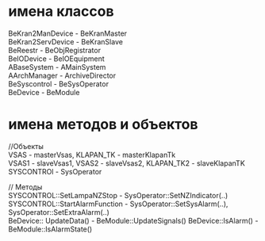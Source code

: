# имена классов

BeKran2ManDevice  - BeKranMaster   
BeKran2ServDevice - BeKranSlave   
BeReestr          - BeObjRegistrator     
BeIODevice        - BeIOEquipment     
ABaseSystem       - AMainSystem     
AArchManager      - ArchiveDirector     
BeSyscontrol      - BeSysOperator   
BeDevice          - BeModule
 
# имена методов и объектов 
//Объекты  
  VSAS -   masterVsas,    KLAPAN_TK - masterKlapanTk    
  VSAS1 -  slaveVsas1,    VSAS2 - slaveVsas2, KLAPAN_TK2 - slaveKlapanTK    
  SYSCONTROl -  SysOperator    
    
  // Методы  
  SYSCONTROL::SetLampaNZStop  - SysOperator::SetNZIndicator(..)  
  SYSCONTROL::StartAlarmFunction  -  SysOperator::SetSysAlarm(..),  SysOperator::SetExtraAlarm(..)  
  BeDevice:: UpdateData()  -  BeModule::UpdateSignals()
  BeDevice::IsAlarm()      -  BeModule::IsAlarmState()
  
 
